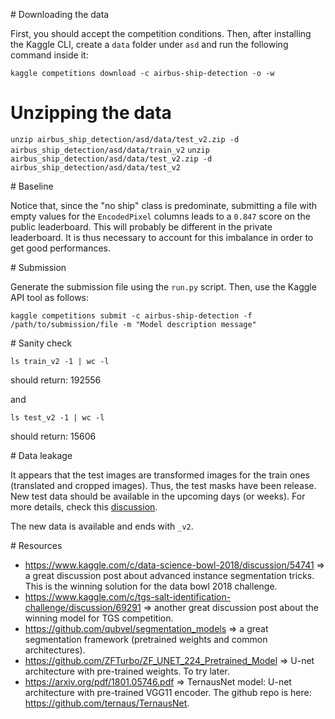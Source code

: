 # Downloading the data

First, you should accept the competition conditions. Then, after installing  the Kaggle CLI, create a `data` folder
under `asd` and run the following command inside it:

`kaggle competitions download -c airbus-ship-detection -o -w`


# Unzipping the data

`unzip airbus_ship_detection/asd/data/test_v2.zip -d airbus_ship_detection/asd/data/train_v2`
`unzip airbus_ship_detection/asd/data/test_v2.zip -d airbus_ship_detection/asd/data/test_v2`


# Baseline

Notice that, since the "no ship" class is predominate, submitting a file with empty values for the `EncodedPixel`
columns leads to a `0.847` score on the public leaderboard. This will probably be different in the private leaderboard.
It is thus necessary to account for this imbalance in order to get good performances.

# Submission

Generate the submission file using the `run.py` script. Then, use the Kaggle API tool as follows:

`kaggle competitions submit -c airbus-ship-detection -f /path/to/submission/file -m "Model description message"`

# Sanity check

`ls train_v2 -1 | wc -l`

should return: 192556

and

`ls test_v2 -1 | wc -l`

should return: 15606


# Data leakage

It appears that the test images are transformed images for the train ones (translated and cropped images).
Thus, the test masks have been release. New test data should be available in the upcoming days (or weeks).
For more details, check this [discussion](https://www.kaggle.com/c/airbus-ship-detection/discussion/64388).

The new data is available and ends with `_v2`.

# Resources

* https://www.kaggle.com/c/data-science-bowl-2018/discussion/54741 => a great discussion post about advanced
instance segmentation tricks. This is the winning solution for the data bowl 2018 challenge.
* https://www.kaggle.com/c/tgs-salt-identification-challenge/discussion/69291 => another great discussion post about
the winning model for TGS competition.
* https://github.com/qubvel/segmentation_models => a great segmentation framework (pretrained weights and
  common architectures).
* https://github.com/ZFTurbo/ZF_UNET_224_Pretrained_Model => U-net architecture with pre-trained weights. To try later.
* https://arxiv.org/pdf/1801.05746.pdf => TernausNet model: U-net architecture with pre-trained VGG11 encoder.
The github repo is here: https://github.com/ternaus/TernausNet.
